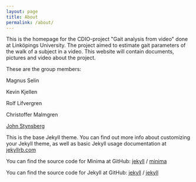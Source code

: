 ```yaml
---
layout: page
title: About
permalink: /about/
---
```

This is the homepage for the CDIO-project "Gait analysis from video" done at Linköpings University. The project aimed to estimate gait parameters of the walk of a subject in a video. This website will contain documents, pictures and video about the project.

These are the group members:

Magnus Selin 

Kevin Kjellen

Rolf Lifvergren

Christoffer Malmgren

[John Stynsberg](https://personer.eniro.se/resultat/John+Stynsberg)

This is the base Jekyll theme. You can find out more info about customizing your Jekyll theme, as well as basic Jekyll usage documentation at [jekyllrb.com](https://jekyllrb.com/)

You can find the source code for Minima at GitHub:
[jekyll][jekyll-organization] /
[minima](https://github.com/jekyll/minima)

You can find the source code for Jekyll at GitHub:
[jekyll][jekyll-organization] /
[jekyll](https://github.com/jekyll/jekyll)


[jekyll-organization]: https://github.com/jekyll

